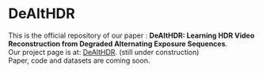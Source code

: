 # DeAltHDR
This is the official repository of our paper : **DeAltHDR: Learning HDR Video Reconstruction from Degraded Alternating Exposure Sequences**. \
Our project page is at: [DeAltHDR](https://zhang-shuohao.github.io/). (still under construction) \
Paper, code and datasets are coming soon.
